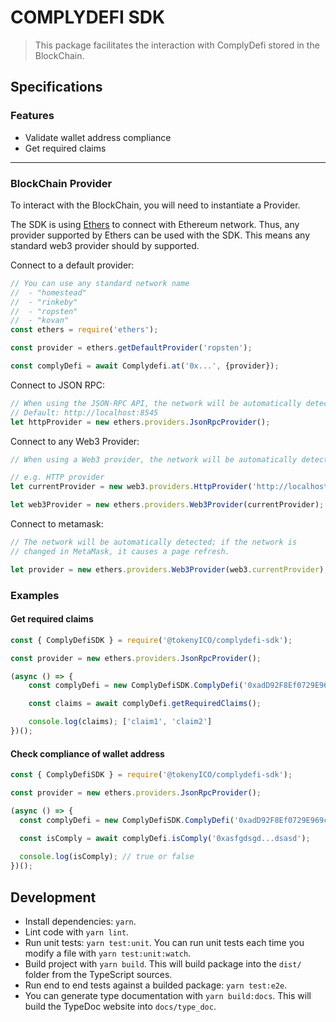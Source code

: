 # COMPLYDEFI SDK

> This package facilitates the interaction with ComplyDefi stored in the BlockChain.

## Specifications

### Features

- Validate wallet address compliance
- Get required claims

---

### BlockChain Provider

To interact with the BlockChain, you will need to instantiate a Provider.

The SDK is using [Ethers](https://github.com/ethers-io/ethers.js) to connect with Ethereum network.
Thus, any provider supported by Ethers can be used with the SDK.
This means any standard web3 provider should by supported.

Connect to a default provider:

```javascript
// You can use any standard network name
//  - "homestead"
//  - "rinkeby"
//  - "ropsten"
//  - "kovan"
const ethers = require('ethers');

const provider = ethers.getDefaultProvider('ropsten');

const complyDefi = await Complydefi.at('0x...', {provider});
```

Connect to JSON RPC:

```javascript
// When using the JSON-RPC API, the network will be automatically detected
// Default: http://localhost:8545
let httpProvider = new ethers.providers.JsonRpcProvider();
```

Connect to any Web3 Provider:

```javascript
// When using a Web3 provider, the network will be automatically detected

// e.g. HTTP provider
let currentProvider = new web3.providers.HttpProvider('http://localhost:8545');

let web3Provider = new ethers.providers.Web3Provider(currentProvider);
```

Connect to metamask:

```javascript
// The network will be automatically detected; if the network is
// changed in MetaMask, it causes a page refresh.

let provider = new ethers.providers.Web3Provider(web3.currentProvider);
```

### Examples

#### Get required claims

```javascript
const { ComplyDefiSDK } = require('@tokenyICO/complydefi-sdk');

const provider = new ethers.providers.JsonRpcProvider();

(async () => {
    const complyDefi = new ComplyDefiSDK.ComplyDefi('0xadD92F8Ef0729E969c5a98Ea5740c9b644B362e3', { provider });

    const claims = await complyDefi.getRequiredClaims();

    console.log(claims); ['claim1', 'claim2']
})();
```

#### Check compliance of wallet address

```javascript
const { ComplyDefiSDK } = require('@tokenyICO/complydefi-sdk');

const provider = new ethers.providers.JsonRpcProvider();

(async () => {
  const complyDefi = new ComplyDefiSDK.ComplyDefi('0xadD92F8Ef0729E969c5a98Ea5740c9b644B362e3', { provider });

  const isComply = await complyDefi.isComply('0xasfgdsgd...dsasd');
  
  console.log(isComply); // true or false
})();
```

## Development

- Install dependencies: `yarn`.
- Lint code with `yarn lint`.
- Run unit tests: `yarn test:unit`. You can run unit tests each time you modify a file with `yarn test:unit:watch`.
- Build project with `yarn build`. This will build package into the `dist/` folder from the TypeScript sources.
- Run end to end tests against a builded package: `yarn test:e2e`.
- You can generate type documentation with `yarn build:docs`. This will build the TypeDoc website into `docs/type_doc`.
